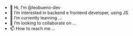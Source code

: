 - 👋 Hi, I’m @leobueno-dev
- 👀 I’m interested in backend e frontend developer, using JS
- 🌱 I’m currently learning ...
- 💞️ I’m looking to collaborate on ...
- 📫 How to reach me ...

<!---
leobueno-dev/leobueno-dev is a ✨ special ✨ repository because its `README.md` (this file) appears on your GitHub profile.
You can click the Preview link to take a look at your changes.
--->
